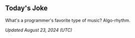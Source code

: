 ## Today's Joke
What's a programmer's favorite type of music? Algo-rhythm.

*Updated August 23, 2024 (UTC)*
